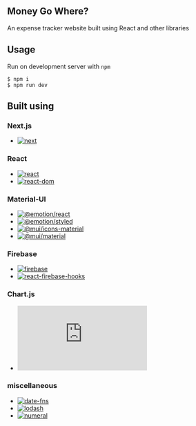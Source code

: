 ## Money Go Where?

An expense tracker website built using React and other libraries

## Usage

Run on development server with `npm`

```
$ npm i
$ npm run dev
```

## Built using

### Next.js

-   [![next](https://img.shields.io/github/package-json/dependency-version/z-zacree/money-go-where/next?style=flat-square)](https://npmjs.com/package/next)

### React

-   [![react](https://img.shields.io/github/package-json/dependency-version/z-zacree/money-go-where/react?style=flat-square)](https://npmjs.com/package/react)
-   [![react-dom](https://img.shields.io/github/package-json/dependency-version/z-zacree/money-go-where/react-dom?style=flat-square)](https://npmjs.com/package/react-dom)

### Material-UI

-   [![@emotion/react](https://img.shields.io/github/package-json/dependency-version/z-zacree/money-go-where/@emotion/react?style=flat-square)](https://npmjs.com/package/@emotion/react)
-   [![@emotion/styled](https://img.shields.io/github/package-json/dependency-version/z-zacree/money-go-where/@emotion/styled?style=flat-square)](https://npmjs.com/package/@emotion/styled)
-   [![@mui/icons-material](https://img.shields.io/github/package-json/dependency-version/z-zacree/money-go-where/@mui/icons-material?style=flat-square)](https://npmjs.com/package/@mui/icons-material)
-   [![@mui/material](https://img.shields.io/github/package-json/dependency-version/z-zacree/money-go-where/@mui/material?style=flat-square)](https://npmjs.com/package/@mui/material)

### Firebase

-   [![firebase](https://img.shields.io/github/package-json/dependency-version/z-zacree/money-go-where/firebase?style=flat-square)](https://npmjs.com/package/firebase)
-   [![react-firebase-hooks](https://img.shields.io/github/package-json/dependency-version/z-zacree/money-go-where/react-firebase-hooks?style=flat-square)](https://npmjs.com/package/react-firebase-hooks)

### Chart.js

-   [![chart.js](https://img.shields.io/github/package-json/dependency-version/z-zacree/money-go-where/chart.js?style=flat-square)](https://npmjs.com/package/chart.js)

### miscellaneous

-   [![date-fns](https://img.shields.io/github/package-json/dependency-version/z-zacree/money-go-where/date-fns?style=flat-square)](https://npmjs.com/package/date-fns)
-   [![lodash](https://img.shields.io/github/package-json/dependency-version/z-zacree/money-go-where/lodash?style=flat-square)](https://npmjs.com/package/lodash)
-   [![numeral](https://img.shields.io/github/package-json/dependency-version/z-zacree/money-go-where/numeral?style=flat-square)](https://npmjs.com/package/numeral)

